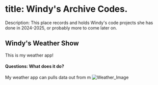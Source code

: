 # title: Windy's Archive Codes.
Description: This place records and holds Windy's code projects she has done in 2024-2025, or probably more to come later on.


## Windy's Weather Show
This is my weather app! 
#### Questions: What does it do?
My weather app can pulls data out from m
![Weather_Image](https://github.com/user-attachments/assets/bbaf9a31-b463-437b-a364-a7a7dd993039)    
